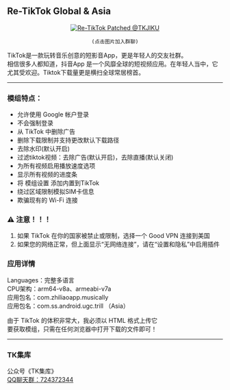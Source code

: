## Re-TikTok Global & Asia
<div align="center">
   <a target="_blank" href="https://qm.qq.com/cgi-bin/qm/qr?k=se3bNdgK2BsvttAlp_znTHoAneKZoBCb&jump_from=webapi&authKey=YIbCO4Lz0ZWckmVcLeGvo8SryGqcrSAUn1Jv/7jQEvSKiqjxgZqGaci2mjUW3Brt"><img src="https://s2.loli.net/2023/08/05/zQ4wlKfs1a3XBkA.png" alt="Re-TikTok Patched @TKJIKU" title="ТК集库 | 抖音交流群">  

<a>`(点击图片加入群聊)`</div>

TikTok是一款玩转音乐创意的短影音App，更是年轻人的交友社群。  
相信很多人都知道，抖音App 是一个风靡全球的短视频应用。在年轻人当中，它尤其受欢迎。Tiktok下载量更是横扫全球常居榜首。

   ---

### 模组特点：
- 允许使用 Google 帐户登录
- 不会强制登录
- 从 TikTok 中删除广告
- 删除下载限制并支持更改默认下载路径
- 去除水印(默认开启) 
- 过滤tiktok视频：去除广告(默认开启)，去除直播(默认关闭) 
- 为所有视频启用播放速度选项
- 显示所有视频的进度条
- 将 模组设置 添加内置到TikTok
- 绕过区域限制模拟SIM卡信息
- 欺骗现有的 Wi-Fi 连接

###  ⚠ 注意！！！
1. 如果 TikTok 在你的国家被禁止或限制，选择一个 Good VPN 连接到美国
2. 如果您的网络正常，但上面显示“无网络连接”，请在“设置和隐私”中启用插件

### 应用详情
Languages：完整多语言  
CPU架构：arm64-v8a、armeabi-v7a  
应用包名：com.zhiliaoapp.musically  
应用包名：com.ss.android.ugc.trill （Asia）

由于 TikTok 的体积非常大，我必须以 HTML 格式上传它  
要获取模组，只需在任何浏览器中打开下载的文件即可！

---

### ТК集库
公众号《TK集库》  
[QQ聊天群：724372344](https://qm.qq.com/cgi-bin/qm/qr?k=se3bNdgK2BsvttAlp_znTHoAneKZoBCb&jump_from=webapi&authKey=YIbCO4Lz0ZWckmVcLeGvo8SryGqcrSAUn1Jv/7jQEvSKiqjxgZqGaci2mjUW3Brt)
